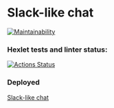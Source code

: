 # Slack-like chat

[![Maintainability](https://api.codeclimate.com/v1/badges/d63b2b01c71ac63efefc/maintainability)](https://codeclimate.com/github/dpetrouk/frontend-project-lvl4/maintainability)

### Hexlet tests and linter status:
[![Actions Status](https://github.com/dpetrouk/frontend-project-lvl4/workflows/hexlet-check/badge.svg)](https://github.com/dpetrouk/frontend-project-lvl4/actions)


### Deployed
[Slack-like chat](https://frontend-project-lvl-4.herokuapp.com/)
